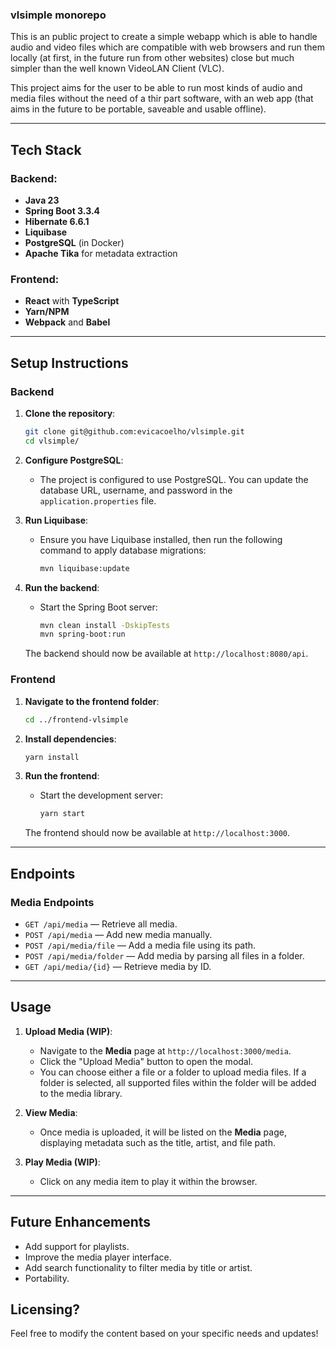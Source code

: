 ### vlsimple monorepo

This is an public project to create a simple webapp which is able to handle audio and video files which are compatible with web browsers and run them locally (at first, in the future run from other websites) close but much simpler than the well known VideoLAN Client (VLC).

This project aims for the user to be able to run most kinds of audio and media files without the need of a thir part software, with an web app (that aims in  the future to be portable, saveable and usable offline).

---

## Tech Stack

### Backend:
- **Java 23**
- **Spring Boot 3.3.4**
- **Hibernate 6.6.1**
- **Liquibase**
- **PostgreSQL** (in Docker)
- **Apache Tika** for metadata extraction

### Frontend:
- **React** with **TypeScript**
- **Yarn/NPM**
- **Webpack** and **Babel**

---

## Setup Instructions

### Backend

1. **Clone the repository**:
   ```bash
   git clone git@github.com:evicacoelho/vlsimple.git
   cd vlsimple/
   ```

2. **Configure PostgreSQL**:
   - The project is configured to use PostgreSQL. You can update the database URL, username, and password in the `application.properties` file.

3. **Run Liquibase**:
   - Ensure you have Liquibase installed, then run the following command to apply database migrations:
     ```bash
     mvn liquibase:update
     ```

4. **Run the backend**:
   - Start the Spring Boot server:
     ```bash
     mvn clean install -DskipTests
     mvn spring-boot:run
     ```

   The backend should now be available at `http://localhost:8080/api`.

### Frontend

1. **Navigate to the frontend folder**:
   ```bash
   cd ../frontend-vlsimple
   ```

2. **Install dependencies**:
   ```bash
   yarn install
   ```

3. **Run the frontend**:
   - Start the development server:
     ```bash
     yarn start
     ```

   The frontend should now be available at `http://localhost:3000`.

---

## Endpoints

### Media Endpoints

- `GET /api/media` — Retrieve all media.
- `POST /api/media` — Add new media manually.
- `POST /api/media/file` — Add a media file using its path.
- `POST /api/media/folder` — Add media by parsing all files in a folder.
- `GET /api/media/{id}` — Retrieve media by ID.

---

## Usage

1. **Upload Media (WIP)**:
   - Navigate to the **Media** page at `http://localhost:3000/media`.
   - Click the "Upload Media" button to open the modal.
   - You can choose either a file or a folder to upload media files. If a folder is selected, all supported files within the folder will be added to the media library.

2. **View Media**:
   - Once media is uploaded, it will be listed on the **Media** page, displaying metadata such as the title, artist, and file path.

3. **Play Media (WIP)**:
   - Click on any media item to play it within the browser.

---

## Future Enhancements

- Add support for playlists.
- Improve the media player interface.
- Add search functionality to filter media by title or artist.
- Portability.

## Licensing?

Feel free to modify the content based on your specific needs and updates!